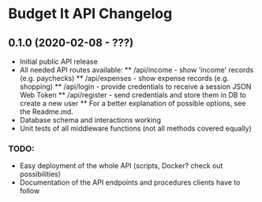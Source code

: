 # Budget It API Changelog

## 0.1.0 (2020-02-08 - ???)
* Initial public API release
* All needed API routes available:
** /api/income - show 'income' records (e.g. paychecks)
** /api/expenses - show expense records (e.g. shopping)
** /api/login - provide credentials to receive a session JSON Web Token
** /api/register - send credentials and store them in DB to create a new user
** For a better explanation of possible options, see the Readme.md.
* Database schema and interactions working
* Unit tests of all middleware functions (not all methods covered equally)

### TODO:
* Easy deployment of the whole API (scripts, Docker? check out possibilities)
* Documentation of the API endpoints and procedures clients have to follow
